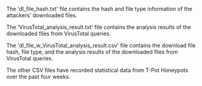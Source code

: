 
The 'dl_file_hash.txt' file contains the hash and file type information of the attackers' downloaded files.

The 'VirusTotal_analysis_result.txt' file contains the analysis results of the downloaded files from VirusTotal queries.

The 'dl_file_w_VirusTotal_analysis_result.csv' file contains the download file hash, file type, and the analysis results of the downloaded files from VirusTotal queries.

The other CSV files have recorded statistical data from T-Pot Honeypots over the past four weeks.
